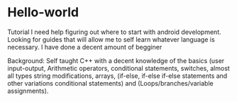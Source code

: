 # Hello-world
Tutorial
  I need help figuring out where to start with android development. Looking for guides that will allow me to self learn whatever language is necessary. I have done a decent amount of begginer 
  
Background:
Self taught C++ with a decent knowledge of the basics (user input-output, Arithmetic operators, conditional statements, switches, almost all types string modifications, arrays, (if-else, if-else if-else statements and other variations conditional statements) and (Loops/branches/variable assignments).
